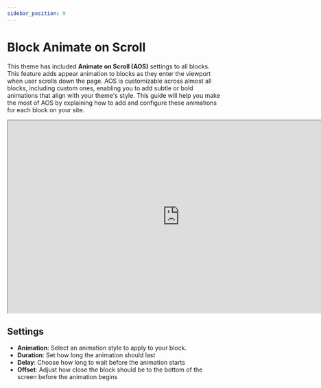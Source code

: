 ```yaml
---
sidebar_position: 9
---
```

# Block Animate on Scroll
This theme has included **Animate on Scroll (AOS)** settings to all blocks. This feature adds appear animation to blocks as they enter the viewport when user scrolls down the page. AOS is customizable across almost all blocks, including custom ones, enabling you to add subtle or bold animations that align with your theme's style. This guide will help you make the most of AOS by explaining how to add and configure these animations for each block on your site.

<iframe src="https://drive.google.com/file/d/1Xa3yqoXnjivbGfaiw6FUZMQWSg7DLloS/preview" width="800" height="450" allow="autoplay"></iframe>

## Settings
- **Animation**: Select an animation style to apply to your block.
- **Duration**: Set how long the animation should last
- **Delay**: Choose how long to wait before the animation starts
- **Offset**: Adjust how close the block should be to the bottom of the screen before the animation begins
